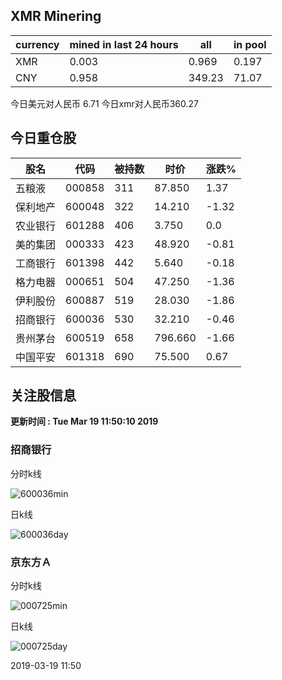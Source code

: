 ## XMR Minering

|currency|mined in last 24 hours|all|in pool|
|---|---|---|---|
|XMR|0.003|0.969|0.197|
|CNY|0.958|349.23|71.07|

今日美元对人民币 6.71	今日xmr对人民币360.27


## 今日重仓股 

|股名|代码|被持数|时价|涨跌%|
|---|---|---|---|---|
|五粮液|000858|311|87.850|1.37|
|保利地产|600048|322|14.210|-1.32|
|农业银行|601288|406|3.750|0.0|
|美的集团|000333|423|48.920|-0.81|
|工商银行|601398|442|5.640|-0.18|
|格力电器|000651|504|47.250|-1.36|
|伊利股份|600887|519|28.030|-1.86|
|招商银行|600036|530|32.210|-0.46|
|贵州茅台|600519|658|796.660|-1.66|
|中国平安|601318|690|75.500|0.67|

## 关注股信息
**更新时间 : Tue Mar 19 11:50:10 2019**
### 招商银行 
分时k线

![600036min](http://image.sinajs.cn/newchart/min/n/sh600036.gif)

日k线

![600036day](http://image.sinajs.cn/newchart/daily/n/sh600036.gif)

### 京东方Ａ 
分时k线

![000725min](http://image.sinajs.cn/newchart/min/n/sz000725.gif)

日k线

![000725day](http://image.sinajs.cn/newchart/daily/n/sz000725.gif)

2019-03-19 11:50